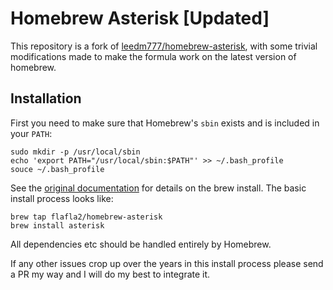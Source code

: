 # Homebrew Asterisk [Updated]

This repository is a fork of [leedm777/homebrew-asterisk][ast], with some trivial
modifications made to make the formula work on the latest version of homebrew.

## Installation

First you need to make sure that Homebrew's `sbin` exists and is included in your `PATH`:
    
    sudo mkdir -p /usr/local/sbin
    echo 'export PATH="/usr/local/sbin:$PATH"' >> ~/.bash_profile
    souce ~/.bash_profile

See the [original documentation][ast] for details on the brew install.  The basic install process looks like:

    brew tap flafla2/homebrew-asterisk
    brew install asterisk

All dependencies etc should be handled entirely by Homebrew.

If any other issues crop up over the years in this install process please send a PR my way
and I will do my best to integrate it.

 [ast]: https://github.com/leedm777/homebrew-asterisk
